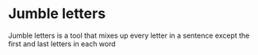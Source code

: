 # Jumble letters
Jumble letters is a tool that mixes up every letter in a sentence except the first and last letters in each word

